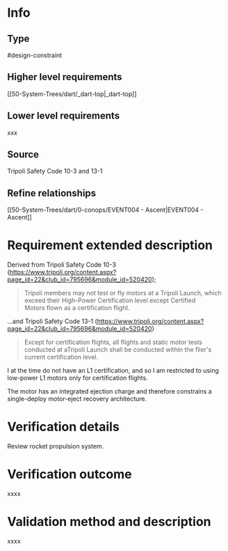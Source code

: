 # Info
## Type
#design-constraint 
## Higher level requirements
[[50-System-Trees/dart/_dart-top|_dart-top]]
## Lower level requirements
xxx
## Source
Tripoli Safety Code 10-3 and 13-1
## Refine relationships
[[50-System-Trees/dart/0-conops/EVENT004 - Ascent|EVENT004 - Ascent]]
# Requirement extended description
Derived from Tripoli Safety Code 10-3 (https://www.tripoli.org/content.aspx?page_id=22&club_id=795696&module_id=520420);
>Tripoli members may not test or fly motors at a Tripoli Launch, which exceed their High-Power Certification level except Certified Motors flown as a certification flight.

...and Tripoli Safety Code 13-1 (https://www.tripoli.org/content.aspx?page_id=22&club_id=795696&module_id=520420)
>Except for certification flights, all flights and static motor tests conducted at aTripoli Launch shall be conducted within the flier's current certification level.

I at the time do not have an L1 certification, and so I am restricted to using low-power L1 motors only for certification flights.

The motor has an integrated ejection charge and therefore constrains a single-deploy motor-eject recovery architecture.
# Verification details
Review rocket propulsion system.
# Verification outcome
xxxx
# Validation method and description
xxxx